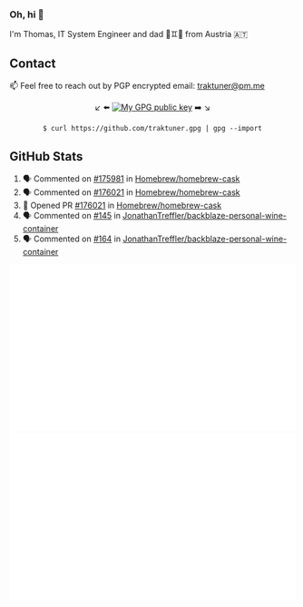 ### Oh, hi 👋

I'm Thomas, IT System Engineer and dad 👶♊️👶 from Austria 🇦🇹

<!--
**traktuner/traktuner** is a ✨ _special_ ✨ repository because its `README.md` (this file) appears on your GitHub profile.

Here are some ideas to get you started:

- 🔭 I’m currently working on ...
- 🌱 I’m currently learning ...
- 👯 I’m looking to collaborate on ...
- 🤔 I’m looking for help with ...
- 💬 Ask me about ...
- 📫 How to reach me: ...
- 😄 Pronouns: ...
- ⚡ Fun fact: ...
-->

## Contact
📫 Feel free to reach out by PGP encrypted email:
traktuner@pm.me

<div align="center" markdown="1">

↙️ ⬅️ [![My GPG public key](https://img.shields.io/badge/PGP%20public%20key-6D4AFF?style=for-the-badge)](https://github.com/traktuner.gpg) ➡️ ↘️

```shell
$ curl https://github.com/traktuner.gpg | gpg --import
```

</div>

## GitHub Stats
<!--START_SECTION:activity-->
1. 🗣 Commented on [#175981](https://github.com/Homebrew/homebrew-cask/pull/175981#issuecomment-2154353745) in [Homebrew/homebrew-cask](https://github.com/Homebrew/homebrew-cask)
2. 🗣 Commented on [#176021](https://github.com/Homebrew/homebrew-cask/pull/176021#issuecomment-2154349113) in [Homebrew/homebrew-cask](https://github.com/Homebrew/homebrew-cask)
3. 💪 Opened PR [#176021](https://github.com/Homebrew/homebrew-cask/pull/176021) in [Homebrew/homebrew-cask](https://github.com/Homebrew/homebrew-cask)
4. 🗣 Commented on [#145](https://github.com/JonathanTreffler/backblaze-personal-wine-container/pull/145#issuecomment-2153904900) in [JonathanTreffler/backblaze-personal-wine-container](https://github.com/JonathanTreffler/backblaze-personal-wine-container)
5. 🗣 Commented on [#164](https://github.com/JonathanTreffler/backblaze-personal-wine-container/issues/164#issuecomment-2153896823) in [JonathanTreffler/backblaze-personal-wine-container](https://github.com/JonathanTreffler/backblaze-personal-wine-container)
<!--END_SECTION:activity-->

![](https://github.com/traktuner/traktuner/blob/master/generated/overview.svg)
![](https://github.com/traktuner/traktuner/blob/master/generated/languages.svg)
